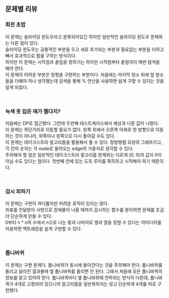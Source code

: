 ## 문제별 리뷰
### 회전 초밥
이 문제는 슬라이딩 윈도우라고 분류되어있긴 하지만 일반적인 슬라이딩 윈도우 문제와는 다른 점이 있다.   
슬라이딩 윈도우는 공통적인 부분을 두고 새로 추가되는 부분과 필요없는 부분을 더하고 빼서 효과적으로 합을 구하는 방식이다.   
하지만 이 문제는 시작점과 끝점을 정하기는 하지만 시작점부터 끝점까지 매번 탐색을 해야 한다.   
이 문제의 어려운 부분은 원형을 구현하는 부분이다. 처음에는 마지막 원소 뒤에 앞 원소들을 더해야 하나 생각했는데 검색을 통해 % 연산을 사용하면 쉽게 구할 수 있다는 것을 알게 되었다.

<br/>

### 녹색 옷 입은 애가 젤다지?
처음에는 DP로 접근했다. 그런데 두번째 테스트케이스에서 예상과 다른 값이 나왔다. 이 문제는 최단거리로 이동할 필요가 없다. 왼쪽 위에서 오른쪽 아래로 한 방향으로 이동하는 것이 아니라, 위쪽이나 왼쪽으로 다시 돌아갈 수도 있다.   
이 문제는 데이크스트라 알고리즘을 활용해서 풀 수 있다. 정방행렬 모양의 그래프이고, 각 칸의 숫자는 각 node로 들어오는 edge의 가중치로 생각할 수 있다.   
주의해야 할 점은 일반적인 데이크스트라 알고리즘 문제와는 다르게 (0, 0)의 값이 0이 아닐 수도 있다는 점이다. 첫번째 칸에 있는 도둑 루피를 획득하고 시작해야 하기 때문이다.

<br/>

### 감시 피하기
이 문제는 구현이 까다롭지만 어려운 로직이 있지는 않다.   
좌표를 전달받아 사방으로 장애물이 나올 때까지 감시하는 함수를 분리하면 문제를 조금 더 단순하게 만들 수 있다.   
0부터 n * n의 수에서 n으로 나눈 몫과 나머지로 행과 열을 정할 수 있다는 아이디어를 이용하면 백트래킹을 쉽게 구현할 수 있다.

<br/>

### 톱니바퀴
이 문제는 구현 문제다. 톱니바퀴가 동시에 돌아간다는 것을 주의해야 한다. 톱니바퀴를 돌리고 달라진 결과물에 옆 톱니바퀴를 돌리면 안 된다. 그래서 처음에 모든 톱니바퀴의 정보를 알고 있어야 한다. 톱니바퀴마다 옆 톱니바퀴에 전파되는 방식이 다른데, 톱니바퀴가 4개로 고정되어 있으니까 알고리즘을 일반화하지는 않고 단순하게 4개를 따로 구현했다.